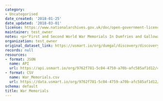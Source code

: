 ```yaml
---
category:
- Uncategorised
date_created: '2018-01-25'
date_updated: '2018-03-01'
license: https://www.nationalarchives.gov.uk/doc/open-government-licence/version/3/
maintainer: test_owner
notes: <p>"First and Second World War Memorials In Dumfries and Galloway"</p>
organization: test_owner
original_dataset_link: https://usmart.io/org/dumgal/discovery/discovery-view-detail/f509dd00-1165-4320-bb46-ccd30e6065fc
records: null
resources:
- format: JSON
  name: API
  url: https://api.usmart.io/org/9762f781-5c04-4759-a70b-afc585af1d12/49940e83-2d78-45c3-ab67-c1254be8599d/1/urql
- format: CSV
  name: War_Memorials.csv
  url: https://data.usmart.io/org/9762f781-5c04-4759-a70b-afc585af1d12/resource?resourceGUID=ed75f3c8-f6bf-42dc-9540-c18467f4597b
schema: default
title: War Memorials
---
```

